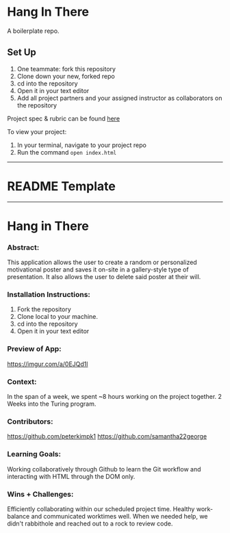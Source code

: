 # Hang In There

A boilerplate repo. 

## Set Up

1. One teammate: fork this repository
2. Clone down your new, forked repo
3. cd into the repository
4. Open it in your text editor
5. Add all project partners and your assigned instructor as collaborators on the repository

Project spec & rubric can be found [here](https://frontend.turing.edu/projects/module-1/hang-in-there-v2.html)

To view your project:

1. In your terminal, navigate to your project repo
2. Run the command `open index.html`
  
______________________________________________________  
# README Template  
______________________________________________________  

# Hang in There  

### Abstract:
[//]: <> (Briefly describe what you built and its features. What problem is the app solving? How does this application solve that problem?)
This application allows the user to create a random or personalized motivational poster and saves it on-site in a gallery-style type of presentation. It also allows the user to delete said poster at their will. 
### Installation Instructions:
[//]: <> (What steps does a person have to take to get your app cloned down and running?)
1. Fork the repository 
2. Clone local to your machine.
3. cd into the repository
4. Open it in your text editor
### Preview of App:
[//]: <> (Provide ONE gif or screenshot of your application - choose the "coolest" piece of functionality to show off.)
https://imgur.com/a/0EJQd1l
### Context:
[//]: <> (Give some context for the project here. How long did you have to work on it? How far into the Turing program are you?)
In the span of a week, we spent ~8 hours working on the project together. 2 Weeks into the Turing program.
### Contributors:
[//]: <> (Who worked on this application? Link to their GitHubs.)
https://github.com/peterkimpk1
https://github.com/samantha22george
### Learning Goals:
[//]: <> (What were the learning goals of this project? What tech did you work with?)
Working collaboratively through Github to learn the Git workflow and interacting with HTML through the DOM only. 
### Wins + Challenges:
[//]: <> (What are 2-3 wins you have from this project? What were some challenges you faced - and how did you get over them?)
Efficiently collaborating within our scheduled project time. Healthy work-balance and communicated worktimes well. When we needed help, we didn't rabbithole and reached out to a rock to review code. 
